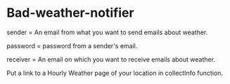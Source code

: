 # Bad-weather-notifier
sender = An email from what you want to send emails about weather.

password = password from a sender's email.

receiver = An email on which you want to receive emails about weather.

Put a link to a Hourly Weather page of your location in collectInfo function.
